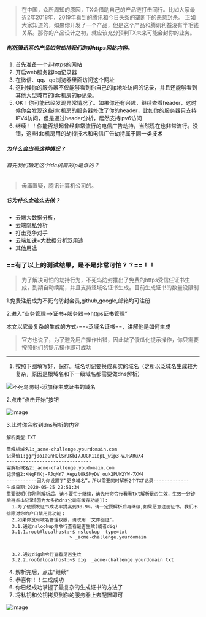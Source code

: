 >   在中国，众所周知的原因，TX会借助自己的产品链打击同行。比如大家最近2年2018年，2019年看到的腾讯和今日头条的垄断下的恶意封杀。
正如大家知道的，如果你开发了一个产品，但是这个产品和腾讯利益没有半毛钱关系。那你的产品设计之初，就应该充分预判TX未来可能会封你的业务。

##### 剖析腾讯系的产品如何劫持我们的非https网站内容。
1. 首先准备一个非https的网站
2. 开启web服务器log记录器
3. 在微信、qq、qq浏览器里面访问这个网址
4. 这时候你的服务器不仅能够看到你自己的ip地址访问的记录，并且还能够看到其他大型城市的idc机房的ip记录。
5. OK！你可能已经发现异常情况了。如果你还有兴趣，继续查看header，这时候你会发现这些idc机房的服务器修改了你的header，比如你的服务器只支持IPV4访问，但是通过header分析，居然支持ipv6访问
6. 继续！！你能否想起曾经非常流行的电信广告劫持，当然现在也非常流行。没错，这些idc机房用的劫持技术和电信广告劫持属于同一类技术
##### 为什么会出现这种情况？
###### 首先我们确定这个idc机房的ip是谁的？
> 毋庸置疑，腾讯计算机公司的。
##### 它为什么会这么去做？
- 云端大数据分析，
- 云端隐私分析
- 打击竞争对手
- 云端加速+大数据分析双用途
- 其他用途
### ==有了以上的测试结果，是不是非常可怕？？==！！

> 为了解决可怕的劫持行为，不死鸟防封推出了免费的https受信任证书生成，到期自动续期，并且支持泛域名证书生成。目前生成证书的数量没限制

1.免费注册成为不死鸟防封会员,github,google,邮箱均可注册

2.进入“业务管理-->证书+服务器-->https证书管理”

本文以它最复杂的生成的方式-==-泛域名证书==，讲解他是如何生成

> 官方也说了，为了避免用户操作出错，因此做了傻瓜化提示操作，你只需要按照他们的提示操作即可成功


---

1. 按照下图填写好，保存。域名切记要换成真实的域名（之所以泛域名生成较为复杂，原因是根域名和下一级域名都需要做dns解析）


![不死鸟防封-添加待生成证书的域名](https://raw.githubusercontent.com/wechaturl/fangfeng-guide-articles/master/material/ssl_server/ssl_manage_add.png)


2.点击“点击开始”按钮

![image](https://raw.githubusercontent.com/wechaturl/fangfeng-guide-articles/master/material/ssl_server/ssl_manage_added.png)

3.此时你会收到dns解析的内容

```
解析类型:TXT
-------------------------------
需解析域名1:_acme-challenge.yourdomain.com
记录值1:ggrj0oIaGnHQlSrJKbI7JUGR11qpL_wip3-wJRARuX4
-------------------------------
需解析域名2:_acme-challenge.youdomain.com
记录值2:KNqFfKj-FJqMY7_XepzlOkSMyDV_ouk2PUW2YW-7XW4
-----------因为你设置了“更多域名”，所以需要同时解析2个TXT记录-------------
生成日期:2020-05-25 22:51:34
重要说明(你刚刚解析后，请不要忙于继续，请先用命令行看看txt解析是否生效，生效一分钟后再点击记录[因为大多数dns公司有缓存功能]):
  1.为了使颁发证书成功率提高到98.9%，请一定要解析后再继续,如果恶意注册证书，我们不排除对你的户口禁用此功能；
  2.如果你没有域名管理权限，请改用 ‘文件验证’。
  3.1.通过nslookup命令行查看是否生效(或者dig)
  3.1.1.root@localhost:~$ nslookup -type=txt
                       > _acme-challenge.yourdomain


  3.2.通过dig命令行查看是否生效
  3.2.2.root@localhost:~$ dig  _acme-challenge.yourdomain txt

```


4. 解析完后，点击“继续”
5. 恭喜你！！生成成功
6. 你已经成功掌握了最复杂的生成证书的方法了
7. 将私钥和公钥拷贝到你的服务器上去配置即可

![image](https://raw.githubusercontent.com/wechaturl/fangfeng-guide-articles/master/material/ssl_server/ssl_manage_list.png)
